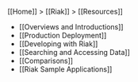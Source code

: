 [[Home]] > [[Riak]] > [[Resources]]

* [[Overviews and Introductions]]
* [[Production Deployment]]
* [[Developing with Riak]]
* [[Searching and Accessing Data]]
* [[Comparisons]]
* [[Riak Sample Applications]]

